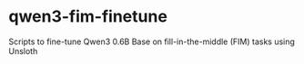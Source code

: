 # qwen3-fim-finetune
Scripts to fine-tune Qwen3 0.6B Base on fill-in-the-middle (FIM) tasks using Unsloth
